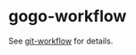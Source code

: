 # gogo-workflow

See [git-workflow](https://github.com/EspressoPlus/gogo-workflow/blob/main/git-workflow.md) for details.
